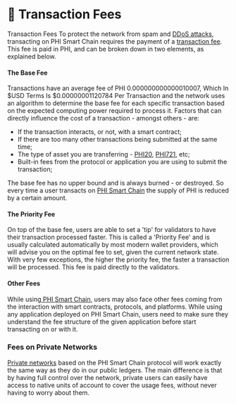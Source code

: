 # 💨 Transaction Fees

Transaction Fees To protect the network from spam and [DDoS attacks](https://docs.phi.network/phi-wiki/glossary#d), transacting on PHI Smart Chain requires the payment of a [transaction fee](https://docs.phi.network/phi-wiki/glossary#t). This fee is paid in PHI, and can be broken down in two elements, as explained below.

#### The Base Fee <a href="#the-base-fee" id="the-base-fee"></a>

Transactions have an average fee of PHI 0.000000000000010007, Which In $USD Terms Is $0.00000001120784 Per Transaction and the network uses an algorithm to determine the base fee for each specific transaction based on the expected computing power required to process it. Factors that can directly influence the cost of a transaction - amongst others - are:

* If the transaction interacts, or not, with a smart contract;
* If there are too many other transactions being submitted at the same time;
* The type of asset you are transferring - [PHI20](../../glossary/#p), [PHI721](../../glossary/#p), etc;
* Built-in fees from the protocol or application you are using to submit the transaction;

The base fee has no upper bound and is always burned - or destroyed. So every time a user transacts on [PHI Smart Chain](broken-reference) the supply of PHI is reduced by a certain amount.

#### The Priority Fee <a href="#the-priority-fee" id="the-priority-fee"></a>

On top of the base fee, users are able to set a 'tip' for validators to have their transaction processed faster. This is called a 'Priority Fee' and is usually calculated automatically by most modern wallet providers, which will advise you on the optimal fee to set, given the current network state. With very few exceptions, the higher the priority fee, the faster a transaction will be processed. This fee is paid directly to the validators.

#### Other Fees <a href="#other-fees" id="other-fees"></a>

While using[ PHI Smart Chain,](broken-reference) users may also face other fees coming from the interaction with smart contracts, protocols, and platforms. While using any application deployed on PHI Smart Chain, users need to make sure they understand the fee structure of the given application before start transacting on or with it.

### Fees on Private Networks <a href="#fees-on-private-networks" id="fees-on-private-networks"></a>

​[Private networks](https://docs.phi.network/phi-wiki/glossary#p) based on the PHI Smart Chain protocol will work exactly the same way as they do in our public ledgers. The main difference is that by having full control over the network, private users can easily have access to native units of account to cover the usage fees, without never having to worry about them.
